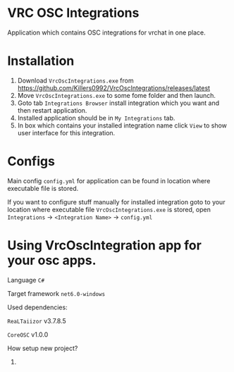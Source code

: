 # VRC OSC Integrations
Application which contains OSC integrations for vrchat in one place.

# Installation

1. Download ``VrcOscIntegrations.exe`` from https://github.com/Killers0992/VrcOscIntegrations/releases/latest
2. Move ``VrcOscIntegrations.exe`` to some fome folder and then launch.
3. Goto tab ``Integrations Browser`` install integration which you want and then restart application.
4. Installed application should be in ``My Integrations`` tab.
5. In box which contains your installed integration name click ``View`` to show user interface for this integration.

# Configs

Main config ``config.yml`` for application can be found in location where executable file is stored.

If you want to configure stuff manually for installed integration goto to your location where executable file ``VrcOscIntegrations.exe`` is stored,
open ``Integrations`` -> ``<Integration Name>`` -> ``config.yml``

# Using VrcOscIntegration app for your osc apps.


Language ``C#``

Target framework ``net6.0-windows``


Used dependencies:

``ReaLTaiizor`` v3.7.8.5

``CoreOSC`` v1.0.0

How setup new project?

1.
